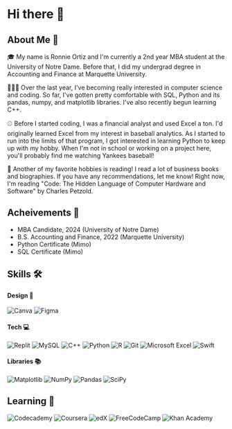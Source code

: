 # Hi there 👋

## About Me 📝
🎓 My name is Ronnie Ortiz and I'm currently a 2nd year MBA student at the University of Notre Dame. Before that, I did my undergrad degree in Accounting and Finance at Marquette University. 

🧑🏻‍💻 Over the last year, I've becoming really interested in computer science and coding. So far, I've gotten pretty comfortable with SQL, Python and its pandas, numpy, and matplotlib libraries. I've also recently begun learning C++.

⚾️ Before I started coding, I was a financial analyst and used Excel a ton. I'd originally learned Excel from my interest in baseball analytics. As I started to run into the limits of that program, I got interested in learning Python to keep up with my hobby. When I'm not in school or working on a project here, you'll probably find me watching Yankees baseball!

📕 Another of my favorite hobbies is reading! I read a lot of business books and biographies. If you have any recommendations, let me know! Right now, I'm reading "Code: The Hidden Language of Computer Hardware and Software" by Charles Petzold.

## Acheivements 🏅 
- MBA Candidate, 2024 (University of Notre Dame)
- B.S. Accounting and Finance, 2022 (Marquette University)
- Python Certificate (Mimo)
- SQL Certificate (Mimo)

## Skills 🛠 
#### Design 🎨
![Canva](https://img.shields.io/badge/Canva-%2300C4CC.svg?style=for-the-badge&logo=Canva&logoColor=white) ![Figma](https://img.shields.io/badge/figma-%23F24E1E.svg?style=for-the-badge&logo=figma&logoColor=white)


#### Tech 💻
![Replit](https://img.shields.io/badge/Replit-DD1200?style=for-the-badge&logo=Replit&logoColor=white) ![MySQL](https://img.shields.io/badge/mysql-%2300f.svg?style=for-the-badge&logo=mysql&logoColor=white) ![C++](https://img.shields.io/badge/c++-%2300599C.svg?style=for-the-badge&logo=c%2B%2B&logoColor=white) ![Python](https://img.shields.io/badge/python-3670A0?style=for-the-badge&logo=python&logoColor=ffdd54) ![R](https://img.shields.io/badge/r-%23276DC3.svg?style=for-the-badge&logo=r&logoColor=white) ![Git](https://img.shields.io/badge/git-%23F05033.svg?style=for-the-badge&logo=git&logoColor=white) ![Microsoft Excel](https://img.shields.io/badge/Microsoft_Excel-217346?style=for-the-badge&logo=microsoft-excel&logoColor=white) ![Swift](https://img.shields.io/badge/swift-F54A2A?style=for-the-badge&logo=swift&logoColor=white)

#### Libraries 📚
![Matplotlib](https://img.shields.io/badge/Matplotlib-%23ffffff.svg?style=for-the-badge&logo=Matplotlib&logoColor=black) ![NumPy](https://img.shields.io/badge/numpy-%23013243.svg?style=for-the-badge&logo=numpy&logoColor=white) ![Pandas](https://img.shields.io/badge/pandas-%23150458.svg?style=for-the-badge&logo=pandas&logoColor=white) ![SciPy](https://img.shields.io/badge/SciPy-%230C55A5.svg?style=for-the-badge&logo=scipy&logoColor=%white)

## Learning 📖 
![Codecademy](https://img.shields.io/badge/Codecademy-FFF0E5?style=for-the-badge&logo=codecademy&logoColor=1F243A) ![Coursera](https://img.shields.io/badge/Coursera-%230056D2.svg?style=for-the-badge&logo=Coursera&logoColor=white) ![edX](https://img.shields.io/badge/edX-%2302262B.svg?style=for-the-badge&logo=edX&logoColor=white) ![FreeCodeCamp](https://img.shields.io/badge/Freecodecamp-%23123.svg?&style=for-the-badge&logo=freecodecamp&logoColor=green) ![Khan Academy](https://img.shields.io/badge/KhanAcademy-%2314BF96.svg?style=for-the-badge&logo=KhanAcademy&logoColor=white)
<!--
**ronniejortiz/ronniejortiz** is a ✨ _special_ ✨ repository because its `README.md` (this file) appears on your GitHub profile.

Here are some ideas to get you started:

- 🔭 I’m currently working on ...
- 🌱 I’m currently learning ...
- 👯 I’m looking to collaborate on ...
- 🤔 I’m looking for help with ...
- 💬 Ask me about ...
- 📫 How to reach me: ...
- 😄 Pronouns: ...
- ⚡ Fun fact: ...
-->
